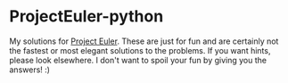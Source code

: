ProjectEuler-python
===================

My solutions for [Project Euler](https://projecteuler.net/).  These are just for fun and are certainly not
the fastest or most elegant solutions to the problems.  If you want hints,
please look elsewhere.  I don't want to spoil your fun by giving you
the answers! :)
